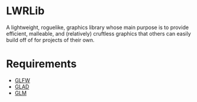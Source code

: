 # LWRLib
 A lightweight, roguelike, graphics library whose main purpose is to provide efficient, malleable, and (relatively) cruftless graphics that others can easily build off of for projects of their own.

# Requirements
- [GLFW](https://www.glfw.org/)
- [GLAD](https://glad.dav1d.de/#language=c&specification=gl&api=gl%3D4.6&api=gles1%3Dnone&api=gles2%3Dnone&api=glsc2%3Dnone&profile=compatibility&extensions=GL_ARB_debug_output&extensions=GL_ARB_draw_elements_base_vertex&extensions=GL_ARB_draw_indirect&extensions=GL_ARB_draw_instanced&extensions=GL_ARB_multi_draw_indirect&extensions=GL_ARB_vertex_array_object&extensions=GL_ARB_vertex_attrib_binding&extensions=GL_ARB_vertex_buffer_object&loader=on)
- [GLM](https://github.com/g-truc/glm)
